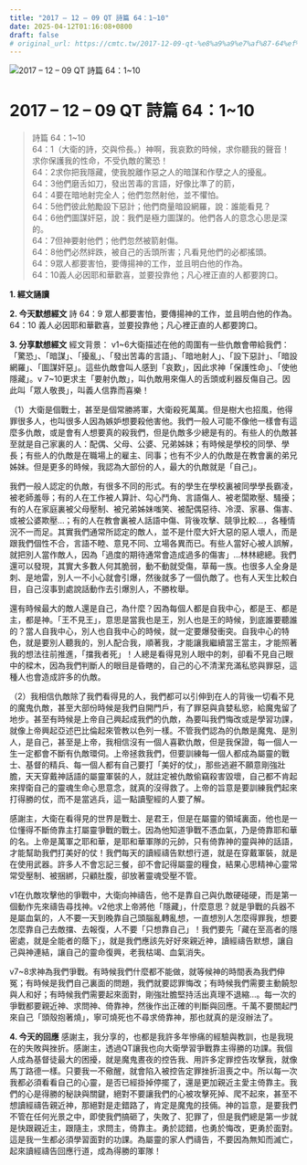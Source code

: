 ```yaml
---
title: "2017 – 12 – 09 QT 詩篇 64：1~10"
date: 2025-04-12T01:16:08+0800
draft: false
# original_url: https://cmtc.tw/2017-12-09-qt-%e8%a9%a9%e7%af%87-64%ef%bc%9a110
---
```


![2017 – 12 – 09 QT 詩篇 64：1\~10](/images/qt.jpg   "2017 – 12 – 09 QT 詩篇 64：1\~10")

# 2017 – 12 – 09 QT 詩篇 64：1\~10

> 詩篇 64：1\~10  
> 64：1（大衛的詩，交與伶長。）神啊，我哀歎的時候，求你聽我的聲音！求你保護我的性命，不受仇敵的驚恐！  
> 64：2求你把我隱藏，使我脫離作惡之人的暗謀和作孽之人的擾亂。  
> 64：3他們磨舌如刀，發出苦毒的言語，好像比準了的箭，  
> 64：4要在暗地射完全人；他們忽然射他，並不懼怕。  
> 64：5他們彼此勉勵設下惡計；他們商量暗設網羅，說：誰能看見？  
> 64：6他們圖謀奸惡，說：我們是極力圖謀的。他們各人的意念心思是深的。  
> 64：7但神要射他們；他們忽然被箭射傷。  
> 64：8他們必然絆跌，被自己的舌頭所害；凡看見他們的必都搖頭。  
> 64：9眾人都要害怕，要傳揚神的工作，並且明白他的作為。  
> 64：10義人必因耶和華歡喜，並要投靠他；凡心裡正直的人都要誇口。

**1. 經文誦讀**

**2.  今天默想經文**
詩 64：9 眾人都要害怕，要傳揚神的工作，並且明白他的作為。  
64：10 義人必因耶和華歡喜，並要投靠他；凡心裡正直的人都要誇口。

**3. 分享默想經文**
經文背景： v1\~6大衛描述在他的周圍有一些仇敵會帶給我們：「驚恐」、「暗謀」、「擾亂」、「發出苦毒的言語」、「暗地射人」、「設下惡計」、「暗設網羅」、「圖謀奸惡」。這些仇敵會叫人感到「哀歎」，因此求神「保護性命」、「使他隱藏」。v 7\~10更求主「要射仇敵」，叫仇敵用來傷人的舌頭或利器反傷自己。因此叫「眾人敬畏」，叫義人信靠而喜樂！

（1）大衛是個戰士，甚至是個常勝將軍，大衛殺死萬萬。但是樹大也招風，他得罪很多人，也叫很多人因為嫉妒想要殺他害他。我們一般人可能不像他一樣會有這麼多仇敵，或是會有人想要真的殺我們，但是仇敵多少總是有的。有些人的仇敵甚至就是自己家裏的人：配偶、父母、公婆、兄弟姊妹；有時候是學校的同學、學長；有些人的仇敵是在職場上的雇主、同事；也有不少人的仇敵是在教會裏的弟兄姊妹。但是更多的時候，我認為大部份的人，最大的仇敵就是「自己」。

我們一般人認定的仇敵，有很多不同的形式。有的學生在學校裏被同學學長霸凌，被老師羞辱；有的人在工作被人算計、勾心鬥角、言語傷人、被老闆欺壓、騷擾；有的人在家庭裏被父母壓制、被兄弟姊妹嗤笑、被配偶惡待、冷漠、家暴、傷害、或被公婆欺壓…；有的人在教會裏被人話語中傷、背後攻擊、競爭比較…，各種情況不一而足。其實我們通常所認定的敵人，並不是什麼大奸大惡的惡人壞人，而是跟我們個性不合，言語不睦、意見不同、立場各異而已。有些人當好心被人誤解，就把別人當作敵人，因為「過度的期待通常會造成過多的傷害」…林林總總。我們還可以發現，其實大多數人何其脆弱，動不動就受傷，草莓一族。也很多人全身是刺、是地雷，別人一不小心就會引爆，然後就多了一個仇敵了。也有人天生比較白目，自己沒事到處說話動作去引爆別人，不勝枚舉。

還有時候最大的敵人還是自己，為什麼？因為每個人都是自我中心，都是王、都是主，都是神。「王不見王」，意思是當我也是王，別人也是王的時候，到底誰要聽誰的？當人自我中心，別人也自我中心的時候，就一定要爆發衝突。自我中心的特色，就是要別人聽我的，別人配合我，順著我，才能讓我繼續當王當主，才能照著我的想法往前推進，「擋我者死」！人總是看得見別人眼中的刺，卻看不見自己眼中的樑木，因為我們判斷人的眼目是昏瞎的，自己的心不清潔充滿私慾與罪惡，這種人也會造成許多的仇敵。

（2）我相信仇敵除了我們看得見的人，我們都可以引伸到在人的背後一切看不見的魔鬼仇敵，甚至大部份時候是我們自開門戶，有了罪惡與貪婪私慾，給魔鬼留了地步。甚至有時候是上帝自己興起成我們的仇敵，為要叫我們悔改或是學習功課，就像上帝興起亞述巴比倫起來管教以色列一樣。不管我們認為的仇敵是魔鬼、是別人，是自己，甚至是上帝，我相信沒有一個人喜歡仇敵，但是我保證，每一個人一生一定都會不斷有仇敵環伺。上帝拯救我們，但要訓練每一個人都成為屬靈的戰士、基督的精兵、每一個人都有自己要打「美好的仗」，那些逃避不願意剛強壯膽，天天穿戴神話語的屬靈軍裝的人，就註定被仇敵偷竊殺害毀壞，自己都不肯起來捍衛自己的靈魂生命心思意念，就真的沒得救了。上帝的旨意是要訓練我們起來打得勝的仗，而不是當逃兵，這一點讀聖經的人要了解。

感謝主，大衛在看得見的世界是戰士、是君王，但是在屬靈的領域裏面，他也是一位懂得不斷倚靠主打屬靈爭戰的戰士。因為他知道爭戰不憑血氣，乃是倚靠耶和華的名。上帝是萬軍之耶和華，是耶和華軍隊的元帥，只有倚靠神的靈與神的話語，才能幫助我們打美好的仗！我們每天的讀經禱告默想行道，就是在穿戴軍裝，就是在使用武器。許多人不會忘記三餐，卻不會記得屬靈的糧食，結果心思精神心靈常常受壓制、被捆綁，只顧肚腹，卻放著靈魂受壓不管。

v1在仇敵攻擊他的爭戰中，大衛向神禱告，他不是靠自己與仇敵硬碰硬，而是第一個動作先來禱告尋找神。v2他求上帝將他「隱藏」，什麼意思？就是爭戰的兵器不是屬血氣的，人不要一天到晚靠自己頭腦亂轉亂想，一直想別人怎麼得罪我，想要怎麼靠自己去敵擋、去報復，人不要「只想靠自己」！我們要先「藏在至高者的隱密處，就是全能者的蔭下」，就是我們應該先好好來親近神，讀經禱告默想，讓自己與神連結，讓自己的靈命復興，老我枯竭、血氣消失。

v7\~8求神為我們爭戰。有時候我們什麼都不能做，就等候神的時間表為我們伸冤；有時候是我們自己裏面的問題，我們就要認罪悔改；有時候我們需要主動饒恕與人和好；有時候我們需要起來面對，剛強壯膽堅持活出真理不退縮…。每一次的爭戰都要親近神、求問神、倚靠神，然後作出正確的判斷與回應。千萬不要關起門來自己「頭殼抱著燒」，寧可燒死也不尋求倚靠神，那也就真的是沒辦法了。

**4. 今天的回應**
感謝主，我分享的，也都是我許多年慘痛的經驗與教訓，也是我現在的失敗與挫折。感謝主，透過QT讓我也向大衛學習爭戰靠主得勝的功課。我個人成為基督徒最大的困擾，就是魔鬼晝夜的控告我、用許多定罪控告攻擊我，就像馬丁路德一樣。只要我一不儆醒，就會陷入被控告定罪挫折沮喪之中。所以每一次我都必須看看自己的心靈，是否已經掛掉停擺了，還是更加親近主愛主倚靠主。我們的心是得勝的秘訣與關鍵，絕對不要讓我們的心被攻擊死掉、爬不起來，甚至不想讀經禱告親近神，那絕對是走錯路了，肯定是魔鬼的技倆。神的旨意，是要我們不管在任何光景之中，即使我們搞砸了，失敗了、犯罪了，但是我們總是第一步就是快跟親近主，跟隨主，求問主，倚靠主。勇於認錯，也勇於悔改，更勇於面對。這是我一生都必須學習面對的功課。為屬靈的家人們禱告，不要因為無知而滅亡，起來讀經禱告回應行道，成為得勝的軍隊！
